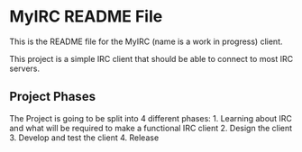 # MyIRC README File
This is the README file for the MyIRC (name is a work in progress) client.

This project is a simple IRC client that should be able to connect to 
most IRC servers.

## Project Phases
The Project is going to be split into 4 different phases:
	1. Learning about IRC and what will be required to make a functional IRC client
	2. Design the client
	3. Develop and test the client
	4. Release

